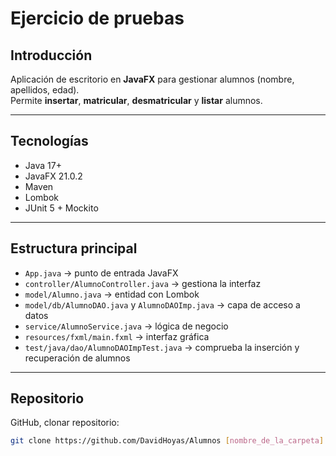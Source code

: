 # Ejercicio de pruebas


## Introducción
Aplicación de escritorio en **JavaFX** para gestionar alumnos (nombre, apellidos, edad).  
Permite **insertar**, **matricular**, **desmatricular** y **listar** alumnos.

---

## Tecnologías
- Java 17+  
- JavaFX 21.0.2  
- Maven  
- Lombok  
- JUnit 5 + Mockito  

---

## Estructura principal
- `App.java` → punto de entrada JavaFX  
- `controller/AlumnoController.java` → gestiona la interfaz  
- `model/Alumno.java` → entidad con Lombok  
- `model/db/AlumnoDAO.java` y `AlumnoDAOImp.java` → capa de acceso a datos  
- `service/AlumnoService.java` → lógica de negocio  
- `resources/fxml/main.fxml` → interfaz gráfica  
- `test/java/dao/AlumnoDAOImpTest.java` → comprueba la inserción y recuperación de alumnos

---

## Repositorio
GitHub, clonar repositorio:  
   ```bash
   git clone https://github.com/DavidHoyas/Alumnos [nombre_de_la_carpeta]
